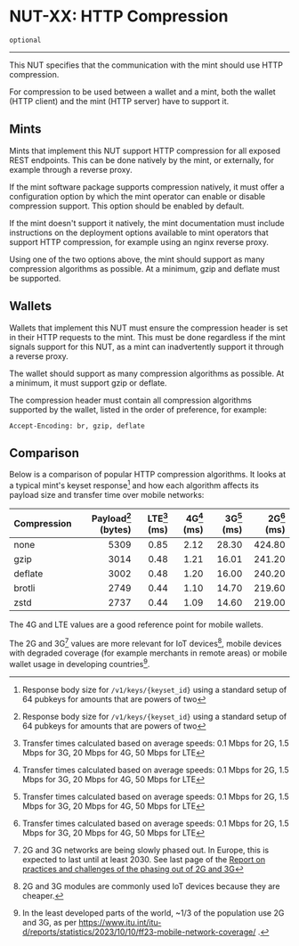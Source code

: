 # NUT-XX: HTTP Compression

`optional`

---

This NUT specifies that the communication with the mint should use HTTP compression.

For compression to be used between a wallet and a mint, both the wallet (HTTP client) and the mint (HTTP server) have to support it.

## Mints

Mints that implement this NUT support HTTP compression for all exposed REST endpoints. This can be done natively by the mint, or externally, for example through a reverse proxy.

If the mint software package supports compression natively, it must offer a configuration option by which the mint operator can enable or disable compression support. This option should be enabled by default.

If the mint doesn't support it natively, the mint documentation must include instructions on the deployment options available to mint operators that support HTTP compression, for example using an nginx reverse proxy.

Using one of the two options above, the mint should support as many compression algorithms as possible. At a minimum, gzip and deflate must be supported.

## Wallets

Wallets that implement this NUT must ensure the compression header is set in their HTTP requests to the mint. This must be done regardless if the mint signals support for this NUT, as a mint can inadvertently support it through a reverse proxy.

The wallet should support as many compression algorithms as possible. At a minimum, it must support gzip or deflate.

The compression header must contain all compression algorithms supported by the wallet, listed in the order of preference, for example:
```
Accept-Encoding: br, gzip, deflate
```


## Comparison

Below is a comparison of popular HTTP compression algorithms. It looks at a typical mint's keyset response[^1] and how each algorithm affects its payload size and transfer time over mobile networks:


| Compression | Payload[^1] (bytes) | LTE[^2] (ms) | 4G[^2] (ms) | 3G[^2] (ms) | 2G[^2] (ms) |
|-------------|--------------------:|-------------:|------------:|------------:|------------:|
| none        |                5309 |         0.85 |        2.12 |       28.30 |      424.80 |
| gzip        |                3014 |         0.48 |        1.21 |       16.01 |      241.20 |
| deflate     |                3002 |         0.48 |        1.20 |       16.00 |      240.20 |
| brotli      |                2749 |         0.44 |        1.10 |       14.70 |      219.60 |
| zstd        |                2737 |         0.44 |        1.09 |       14.60 |      219.00 |

The 4G and LTE values are a good reference point for mobile wallets.

The 2G and 3G[^5] values are more relevant for IoT devices[^4], mobile devices with degraded coverage (for example merchants in remote areas) or mobile wallet usage in developing countries[^3].



[^1]: Response body size for `/v1/keys/{keyset_id}` using a standard setup of 64 pubkeys for amounts that are powers of two

[^2]: Transfer times calculated based on average speeds: 0.1 Mbps for 2G, 1.5 Mbps for 3G, 20 Mbps for 4G, 50 Mbps for LTE

[^3]: In the least developed parts of the world, ~1/3 of the population use 2G and 3G, as per https://www.itu.int/itu-d/reports/statistics/2023/10/10/ff23-mobile-network-coverage/ .

[^4]: 2G and 3G modules are commonly used IoT devices because they are cheaper.

[^5]: 2G and 3G networks are being slowly phased out. In Europe, this is expected to last until at least 2030. See last page of the [Report on practices and challenges of the
phasing out of 2G and 3G](https://www.berec.europa.eu/system/files/2023-12/BoR%20%2823%29%20204%20BEREC%20Report%20on%20practices%20and%20challenges%20of%20the%20phasing%20out%20of%202G%20and%203G_0.pdf)